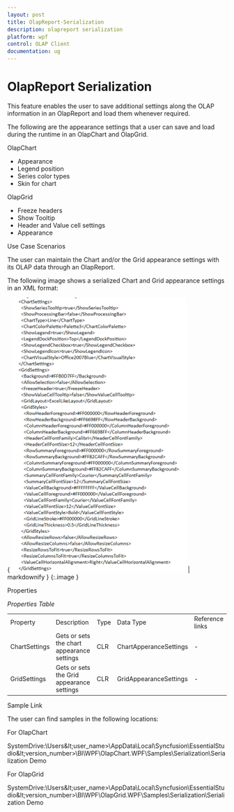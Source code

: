 ```yaml
---
layout: post
title: OlapReport-Serialization
description: olapreport serialization
platform: wpf
control: OLAP Client 
documentation: ug
---
```


# OlapReport Serialization

This feature enables the user to save additional settings along the OLAP information in an OlapReport and load them whenever required. 

The following are the appearance settings that a user can save and load during the runtime in an OlapChart and OlapGrid.

OlapChart

* Appearance
* Legend position
* Series color types
* Skin for chart

OlapGrid

* Freeze headers
* Show Tooltip
* Header and Value cell settings
* Appearance

Use Case Scenarios

The user can maintain the Chart and/or the Grid appearance settings with its OLAP data through an OlapReport.

The following image shows a serialized Chart and Grid appearance settings in an XML format: 

{ ![C:/Users/diana/Desktop/AdditionalInfoSerialization.png](OlapReport-Serialization_images/OlapReport-Serialization_img1.png) | markdownify }
{:.image }


Properties

_Properties Table_

<table>
<tr>
<td>
Property </td><td>
Description </td><td>
Type </td><td>
Data Type </td><td>
Reference links </td></tr>
<tr>
<td>
 ChartSettings</td><td>
Gets or  sets the chart appearance settings</td><td>
CLR </td><td>
ChartApperanceSettings </td><td>
-</td></tr>
<tr>
<td>
GridSettings</td><td>
Gets or sets the Grid appearance settings</td><td>
CLR</td><td>
GridAppearanceSettings</td><td>
-</td></tr>
</table>


Sample Link

The user can find samples in the following locations:

For OlapChart

SystemDrive:\Users\&lt;user_name&gt;\AppData\Local\Syncfusion\EssentialStudio\&lt;version_number&gt;\BI\WPF\OlapChart.WPF\Samples\Serialization\Serialization Demo

For OlapGrid

SystemDrive:\Users\&lt;user_name&gt;\AppData\Local\Syncfusion\EssentialStudio\&lt;version_number&gt;\BI\WPF\OlapGrid.WPF\Samples\Serialization\Serialization Demo

